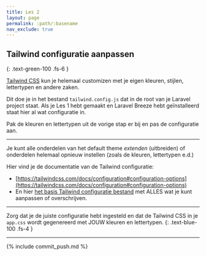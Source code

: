 ```yaml
---
title: Les 2
layout: page
permalink: :path/:basename
nav_exclude: true
---
```


## Tailwind configuratie aanpassen
{: .text-green-100 .fs-6 }

[Tailwind CSS](https://tailwindcss.com/docs/installation) kun je helemaal customizen met je eigen kleuren, stijlen, lettertypen en andere zaken.

Dit doe je in het bestand `tailwind.config.js` dat in de root van je Laravel project staat.
Als je Les 1 hebt gemaakt en Laravel Breeze hebt geïnstalleerd staat hier al wat configuratie in.

Pak de kleuren en lettertypen uit de vorige stap er bij en pas de configuratie aan.

---

Je kunt alle onderdelen van het default theme *extenden* (uitbreiden) of onderdelen helemaal opnieuw instellen (zoals de kleuren, lettertypen e.d.)

Hier vind je de documentatie van de Tailwind configuratie:  

- [https://tailwindcss.com/docs/configuration#configuration-options](https://tailwindcss.com/docs/configuration#configuration-options)
- En hier [het basis Tailwind configuratie bestand](https://unpkg.com/browse/tailwindcss@3.0.24/stubs/defaultConfig.stub.js) met ALLES wat je kunt aanpassen of overschrijven.

---

Zorg dat je de juiste configuratie hebt ingesteld en dat de Tailwind CSS in je `app.css` wordt gegenereerd met JOUW kleuren en lettertypen.
{: .text-blue-100 .fs-4 }

---

{% include commit_push.md %}



